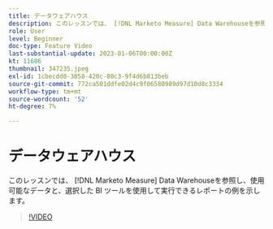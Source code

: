 ```yaml
---
title: データウェアハウス
description: このレッスンでは、 [!DNL Marketo Measure] Data Warehouseを参照し、使用可能なデータと、選択した BI ツールを使用して実行できるレポートの例を示します。
role: User
level: Beginner
doc-type: Feature Video
last-substantial-update: 2023-01-06T00:00:00Z
kt: 11686
thumbnail: 347235.jpeg
exl-id: 1cbecdd0-3858-420c-80c3-9f4d6b813beb
source-git-commit: 772ca501ddfe02d4c9f06580989d97d10d8c3334
workflow-type: tm+mt
source-wordcount: '52'
ht-degree: 7%

---
```


# データウェアハウス

このレッスンでは、 [!DNL Marketo Measure] Data Warehouseを参照し、使用可能なデータと、選択した BI ツールを使用して実行できるレポートの例を示します。

>[!VIDEO](https://video.tv.adobe.com/v/347235/?quality=12&learn=on)
